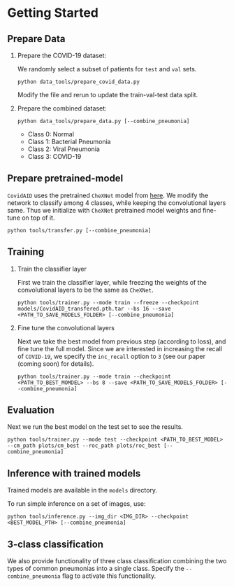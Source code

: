 # Getting Started

## Prepare Data
1. Prepare the COVID-19 dataset:

    We randomly select a subset of patients for `test` and `val` sets.
   ```
   python data_tools/prepare_covid_data.py
   ```
   Modify the file and rerun to update the train-val-test data split.

2. Prepare the combined dataset:

   ```
   python data_tools/prepare_data.py [--combine_pneumonia]
   ```
   - Class 0: Normal
   - Class 1: Bacterial Pneumonia
   - Class 2: Viral Pneumonia
   - Class 3: COVID-19

## Prepare pretrained-model
`CovidAID` uses the pretrained `CheXNet` model from [here](https://github.com/arnoweng/CheXNet/). We modify the network to classify among 4 classes, while keeping the convolutional layers same. Thus we initialize with `CheXNet` pretrained model weights and fine-tune on top of it.

```
python tools/transfer.py [--combine_pneumonia]
```

## Training
1. Train the classifier layer

    First we train the classifier layer, while freezing the weights of the convolutional layers to be the same as `CheXNet`.
    ```
    python tools/trainer.py --mode train --freeze --checkpoint models/CovidAID_transfered.pth.tar --bs 16 --save <PATH_TO_SAVE_MODELS_FOLDER> [--combine_pneumonia]
    ```

2. Fine tune the convolutional layers

    Next we take the best model from previous step (according to loss), and fine tune the full model. Since we are interested in increasing the recall of `COVID-19`, we specify the `inc_recall` option to `3` (see our paper (coming soon) for details).
    ```
    python tools/trainer.py --mode train --checkpoint <PATH_TO_BEST_MOMDEL> --bs 8 --save <PATH_TO_SAVE_MODELS_FOLDER> [--combine_pneumonia]
    ```

## Evaluation
Next we run the best model on the test set to see the results.
```
python tools/trainer.py --mode test --checkpoint <PATH_TO_BEST_MODEL> --cm_path plots/cm_best --roc_path plots/roc_best [--combine_pneumonia]
```

## Inference with trained models
Trained models are available in the `models` directory. 

To run simple inference on a set of images, use:
```
python tools/inference.py --img_dir <IMG_DIR> --checkpoint <BEST_MODEL_PTH> [--combine_pneumonia]
```

## 3-class classification
We also provide functionality of three class classification combining the two types of common pneumonias into a single class. Specify the `--combine_pneumonia` flag to activate this functionality.
